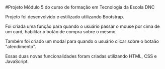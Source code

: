 #Projeto Módulo 5 do curso de formação em Tecnologia da Escola DNC

Projeto foi desenvolvido e estilizado utilizando Bootstrap.

Foi criada uma função para quando o usuário passar o mouse por cima de um card, habilitar o botão de compra sobre o mesmo.

Também foi criado um modal para quando o usuário clicar sobre o botaão "atendimento".

Essas duas novas funcionalidades foram criadas utilizando HTML, CSS e JavaScript.
